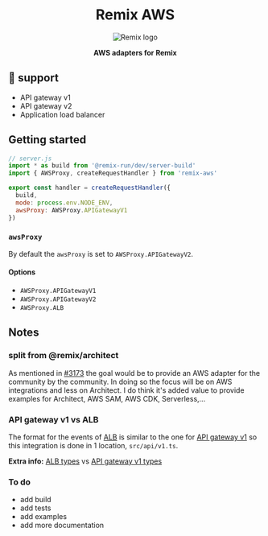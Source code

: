 <div align="center">
  <h1>Remix AWS</h1>
  <img alt="Remix logo" src="https://raw.githubusercontent.com/wingleung/remix-aws/main/docs/img/remix-logo.png"/>
  <p><strong>AWS adapters for Remix</strong></p>
</div>

## 🚀 support

- API gateway v1
- API gateway v2
- Application load balancer

## Getting started

```javascript
// server.js
import * as build from '@remix-run/dev/server-build'
import { AWSProxy, createRequestHandler } from 'remix-aws'

export const handler = createRequestHandler({
  build,
  mode: process.env.NODE_ENV,
  awsProxy: AWSProxy.APIGatewayV1
})
```

### `awsProxy`

By default the `awsProxy` is set to `AWSProxy.APIGatewayV2`.

#### Options

- `AWSProxy.APIGatewayV1`
- `AWSProxy.APIGatewayV2`
- `AWSProxy.ALB`

## Notes

### split from @remix/architect

As mentioned in [#3173](https://github.com/remix-run/remix/pull/3173) the goal would be to provide an AWS adapter for the community by the community.
In doing so the focus will be on AWS integrations and less on Architect. I do think it's added value to provide examples for Architect, AWS SAM, AWS CDK, Serverless,...

### API gateway v1 vs ALB

The format for the events of [ALB](https://docs.aws.amazon.com/elasticloadbalancing/latest/application/lambda-functions.html#receive-event-from-load-balancer) is similar to the one for [API gateway v1](https://docs.aws.amazon.com/apigateway/latest/developerguide/http-api-develop-integrations-lambda.html) so this integration is done in 1 location, `src/api/v1.ts`.

**Extra info:** [ALB types](https://github.com/DefinitelyTyped/DefinitelyTyped/blob/master/types/aws-lambda/trigger/alb.d.ts#L29-L48) vs [API gateway v1 types](https://github.com/DefinitelyTyped/DefinitelyTyped/blob/master/types/aws-lambda/trigger/api-gateway-proxy.d.ts#L116-L145)

### To do

- add build
- add tests
- add examples
- add more documentation
